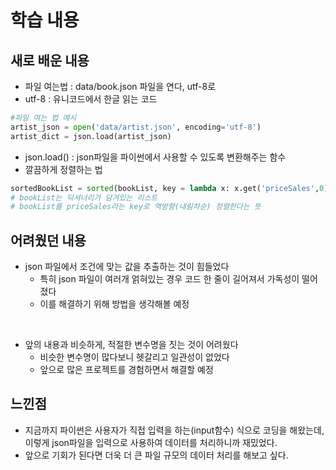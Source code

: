 # 학습 내용


## 새로 배운 내용

- 파일 여는법 : data/book.json 파일을 연다, utf-8로
- utf-8 : 유니코드에서 한글 읽는 코드

```python
#파일 여는 법 예시
artist_json = open('data/artist.json', encoding='utf-8')
artist_dict = json.load(artist_json)
```

- json.load() : json파일을 파이썬에서 사용할 수 있도록 변환해주는 함수
- 깔끔하게 정렬하는 법
```python
sortedBookList = sorted(bookList, key = lambda x: x.get('priceSales',0), reverse=True) 
# bookList는 딕셔너리가 담겨있는 리스트
# bookList를 priceSales라는 key로 역방향(내림차순) 정렬한다는 뜻
```

## 어려웠던 내용

- json 파일에서 조건에 맞는 값을 추출하는 것이 힘들었다
  - 특히 json 파일이 여러개 얽혀있는 경우 코드 한 줄이 길어져서 가독성이 떨어졌다
  - 이를 해결하기 위해 방법을 생각해볼 예정
</br>

- 앞의 내용과 비슷하게, 적절한 변수명을 짓는 것이 어려웠다
  - 비슷한 변수명이 많다보니 헷갈리고 일관성이 없었다
  - 앞으로 많은 프로젝트를 경험하면서 해결할 예정

## 느낀점
- 지금까지 파이썬은 사용자가 직접 입력을 하는(input함수) 식으로 코딩을 해왔는데, 이렇게 json파일을 입력으로 사용하여 데이터를 처리하니까 재밌었다.
- 앞으로 기회가 된다면 더욱 더 큰 파일 규모의 데이터 처리를 해보고 싶다.